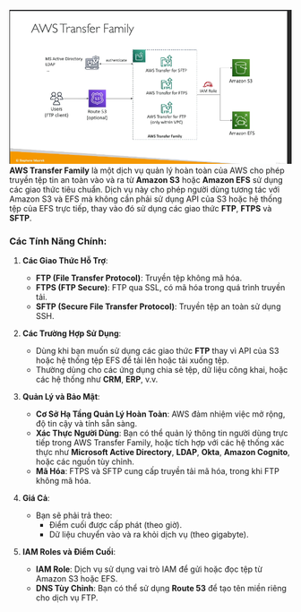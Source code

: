 ![alt text](image/transfer-family.png)
**AWS Transfer Family** là một dịch vụ quản lý hoàn toàn của AWS cho phép truyền tệp tin an toàn vào và ra từ **Amazon S3** hoặc **Amazon EFS** sử dụng các giao thức tiêu chuẩn. Dịch vụ này cho phép người dùng tương tác với Amazon S3 và EFS mà không cần phải sử dụng API của S3 hoặc hệ thống tệp của EFS trực tiếp, thay vào đó sử dụng các giao thức **FTP**, **FTPS** và **SFTP**.

### Các Tính Năng Chính:

1. **Các Giao Thức Hỗ Trợ**:

   - **FTP (File Transfer Protocol)**: Truyền tệp không mã hóa.
   - **FTPS (FTP Secure)**: FTP qua SSL, có mã hóa trong quá trình truyền tải.
   - **SFTP (Secure File Transfer Protocol)**: Truyền tệp an toàn sử dụng SSH.

2. **Các Trường Hợp Sử Dụng**:

   - Dùng khi bạn muốn sử dụng các giao thức **FTP** thay vì API của S3 hoặc hệ thống tệp EFS để tải lên hoặc tải xuống tệp.
   - Thường dùng cho các ứng dụng chia sẻ tệp, dữ liệu công khai, hoặc các hệ thống như **CRM**, **ERP**, v.v.

3. **Quản Lý và Bảo Mật**:

   - **Cơ Sở Hạ Tầng Quản Lý Hoàn Toàn**: AWS đảm nhiệm việc mở rộng, độ tin cậy và tính sẵn sàng.
   - **Xác Thực Người Dùng**: Bạn có thể quản lý thông tin người dùng trực tiếp trong AWS Transfer Family, hoặc tích hợp với các hệ thống xác thực như **Microsoft Active Directory**, **LDAP**, **Okta**, **Amazon Cognito**, hoặc các nguồn tùy chỉnh.
   - **Mã Hóa**: FTPS và SFTP cung cấp truyền tải mã hóa, trong khi FTP không mã hóa.

4. **Giá Cả**:

   - Bạn sẽ phải trả theo:
     - Điểm cuối được cấp phát (theo giờ).
     - Dữ liệu chuyển vào và ra khỏi dịch vụ (theo gigabyte).

5. **IAM Roles và Điểm Cuối**:
   - **IAM Role**: Dịch vụ sử dụng vai trò IAM để gửi hoặc đọc tệp từ Amazon S3 hoặc EFS.
   - **DNS Tùy Chỉnh**: Bạn có thể sử dụng **Route 53** để tạo tên miền riêng cho dịch vụ FTP.
